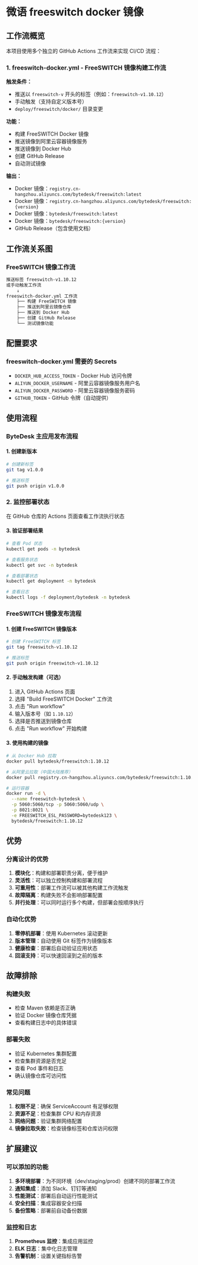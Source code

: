 # 微语 freeswitch docker 镜像

## 工作流概览

本项目使用多个独立的 GitHub Actions 工作流来实现 CI/CD 流程：

### 1. freeswitch-docker.yml - FreeSWITCH 镜像构建工作流

**触发条件：**

- 推送以 `freeswitch-v` 开头的标签（例如：`freeswitch-v1.10.12`）
- 手动触发（支持自定义版本号）
- `deploy/freeswitch/docker/` 目录变更

**功能：**

- 构建 FreeSWITCH Docker 镜像
- 推送镜像到阿里云容器镜像服务
- 推送镜像到 Docker Hub
- 创建 GitHub Release
- 自动测试镜像

**输出：**

- Docker 镜像：`registry.cn-hangzhou.aliyuncs.com/bytedesk/freeswitch:latest`
- Docker 镜像：`registry.cn-hangzhou.aliyuncs.com/bytedesk/freeswitch:{version}`
- Docker 镜像：`bytedesk/freeswitch:latest`
- Docker 镜像：`bytedesk/freeswitch:{version}`
- GitHub Release（包含使用文档）

## 工作流关系图

### FreeSWITCH 镜像工作流

```bash
推送标签 freeswitch-v1.10.12
或手动触发工作流
    ↓
freeswitch-docker.yml 工作流
    ├── 构建 FreeSWITCH 镜像
    ├── 推送到阿里云镜像仓库
    ├── 推送到 Docker Hub
    ├── 创建 GitHub Release
    └── 测试镜像功能
```

## 配置要求

### freeswitch-docker.yml 需要的 Secrets

- `DOCKER_HUB_ACCESS_TOKEN` - Docker Hub 访问令牌
- `ALIYUN_DOCKER_USERNAME` - 阿里云容器镜像服务用户名
- `ALIYUN_DOCKER_PASSWORD` - 阿里云容器镜像服务密码
- `GITHUB_TOKEN` - GitHub 令牌（自动提供）

## 使用流程

### ByteDesk 主应用发布流程

#### 1. 创建新版本

```bash
# 创建新标签
git tag v1.0.0

# 推送标签
git push origin v1.0.0
```

### 2. 监控部署状态

在 GitHub 仓库的 Actions 页面查看工作流执行状态

#### 3. 验证部署结果

```bash
# 查看 Pod 状态
kubectl get pods -n bytedesk

# 查看服务状态
kubectl get svc -n bytedesk

# 查看部署状态
kubectl get deployment -n bytedesk

# 查看日志
kubectl logs -f deployment/bytedesk -n bytedesk
```

### FreeSWITCH 镜像发布流程

#### 1. 创建 FreeSWITCH 镜像版本

```bash
# 创建 FreeSWITCH 标签
git tag freeswitch-v1.10.12

# 推送标签
git push origin freeswitch-v1.10.12
```

#### 2. 手动触发构建（可选）

1. 进入 GitHub Actions 页面
2. 选择 "Build FreeSWITCH Docker" 工作流
3. 点击 "Run workflow"
4. 输入版本号（如 `1.10.12`）
5. 选择是否推送到镜像仓库
6. 点击 "Run workflow" 开始构建

#### 3. 使用构建的镜像

```bash
# 从 Docker Hub 拉取
docker pull bytedesk/freeswitch:1.10.12

# 从阿里云拉取（中国大陆推荐）
docker pull registry.cn-hangzhou.aliyuncs.com/bytedesk/freeswitch:1.10.12

# 运行容器
docker run -d \
  --name freeswitch-bytedesk \
  -p 5060:5060/tcp -p 5060:5060/udp \
  -p 8021:8021 \
  -e FREESWITCH_ESL_PASSWORD=bytedesk123 \
  bytedesk/freeswitch:1.10.12
```

## 优势

### 分离设计的优势

1. **模块化**：构建和部署职责分离，便于维护
2. **灵活性**：可以独立控制构建和部署流程
3. **可重用性**：部署工作流可以被其他构建工作流触发
4. **故障隔离**：构建失败不会影响部署配置
5. **并行处理**：可以同时运行多个构建，但部署会按顺序执行

### 自动化优势

1. **零停机部署**：使用 Kubernetes 滚动更新
2. **版本管理**：自动使用 Git 标签作为镜像版本
3. **健康检查**：部署后自动验证应用状态
4. **回滚支持**：可以快速回滚到之前的版本

## 故障排除

### 构建失败

- 检查 Maven 依赖是否正确
- 验证 Docker 镜像仓库凭据
- 查看构建日志中的具体错误

### 部署失败

- 验证 Kubernetes 集群配置
- 检查集群资源是否充足
- 查看 Pod 事件和日志
- 确认镜像仓库可访问性

### 常见问题

1. **权限不足**：确保 ServiceAccount 有足够权限
2. **资源不足**：检查集群 CPU 和内存资源
3. **网络问题**：验证集群网络配置
4. **镜像拉取失败**：检查镜像标签和仓库访问权限

## 扩展建议

### 可以添加的功能

1. **多环境部署**：为不同环境（dev/staging/prod）创建不同的部署工作流
2. **通知集成**：添加 Slack、钉钉等通知
3. **性能测试**：部署后自动运行性能测试
4. **安全扫描**：集成容器安全扫描
5. **备份策略**：部署前自动备份数据

### 监控和日志

1. **Prometheus 监控**：集成应用监控
2. **ELK 日志**：集中化日志管理
3. **告警机制**：设置关键指标告警
